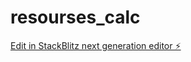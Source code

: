 # resourses_calc

[Edit in StackBlitz next generation editor ⚡️](https://stackblitz.com/~/github.com/latyshkova/resourses_calc)